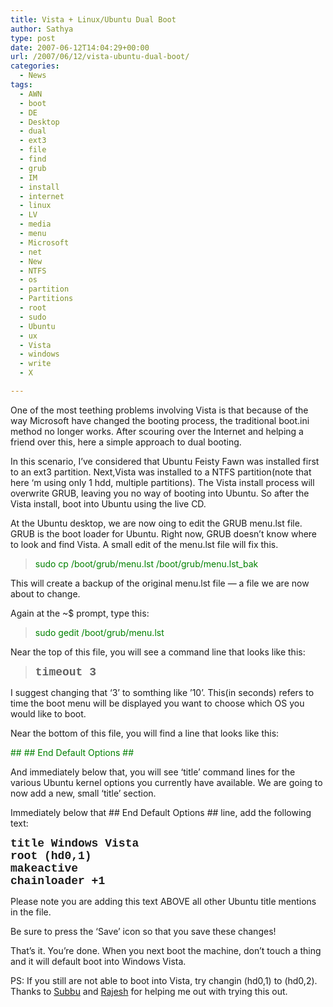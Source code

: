 ```yaml
---
title: Vista + Linux/Ubuntu Dual Boot
author: Sathya
type: post
date: 2007-06-12T14:04:29+00:00
url: /2007/06/12/vista-ubuntu-dual-boot/
categories:
  - News
tags:
  - AWN
  - boot
  - DE
  - Desktop
  - dual
  - ext3
  - file
  - find
  - grub
  - IM
  - install
  - internet
  - linux
  - LV
  - media
  - menu
  - Microsoft
  - net
  - New
  - NTFS
  - os
  - partition
  - Partitions
  - root
  - sudo
  - Ubuntu
  - ux
  - Vista
  - windows
  - write
  - X

---
```

One of the most teething problems involving Vista is that because of the way Microsoft have changed the booting process, the traditional boot.ini method no longer works. After scouring over the Internet and helping a friend over this, here a simple approach to dual booting.

In this scenario, I&#8217;ve considered that Ubuntu Feisty Fawn was installed first to an ext3 partition. Next,Vista was installed to a NTFS partition(note that here &#8216;m using only 1 hdd, multiple partitions). The Vista install process will overwrite GRUB, leaving you no way of booting into Ubuntu. So after the Vista install, boot into Ubuntu using the live CD.

At the Ubuntu desktop, we are now oing to edit the GRUB menu.lst file. GRUB is the boot loader for Ubuntu. Right now, GRUB doesn&#8217;t know where to look and find Vista. A small edit of the menu.lst file will fix this.

> <font color="#008000"><font face="Courier 10 Pitch">sudo cp /boot/grub/menu.lst /boot/grub/menu.lst_bak</font></font>

This will create a backup of the original menu.lst file &#8212; a file we are now about to change.

Again at the ~$ prompt, type this:

> <font color="#008000"><font face="Courier 10 Pitch">sudo gedit /boot/grub/menu.lst</font></font>

Near the top of this file, you will see a command line that looks like this:

> <font face="Courier New" size="4"><strong>timeout 3</strong></font>

I suggest changing that &#8216;3&#8217; to somthing like &#8217;10&#8217;. This(in seconds) refers to time the boot menu will be displayed you want to choose which OS you would like to boot.

Near the bottom of this file, you will find a line that looks like this:

<font color="#008000"><font face="Courier 10 Pitch">## ## End Default Options ##</font></font>
  
And immediately below that, you will see &#8216;title&#8217; command lines for the various Ubuntu kernel options you currently have available. We are going to now add a new, small &#8216;title&#8217; section.

Immediately below that ## End Default Options ## line, add the following text:

<font face="Courier New" size="4"><strong>title Windows Vista<br /> root (hd0,1)<br /> makeactive<br /> chainloader +1</strong></font>

Please note you are adding this text ABOVE all other Ubuntu title mentions in the file.

Be sure to press the &#8216;Save&#8217; icon so that you save these changes!

That&#8217;s it. You&#8217;re done. When you next boot the machine, don&#8217;t touch a thing and it will default boot into Windows Vista.
  
PS: If you still are not able to boot into Vista, try changin (hd0,1) to (hd0,2). Thanks to [Subbu][1] and [Rajesh][2] for helping me out with trying this out.

 [1]: http://www.xubz.com
 [2]: http://melife.wordpress.com